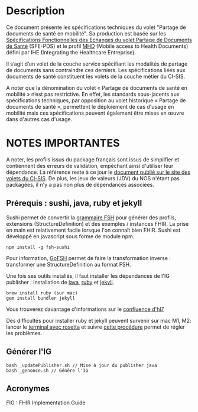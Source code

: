 # Description
Ce document présente les spécifications techniques du volet "Partage de documents de santé en mobilité". Sa production est basée sur les [Spécifications Fonctionnelles des Echanges du volet Partage de Documents de Santé](https://esante.gouv.fr/volet-partage-de-documents-de-sante) (SFE-PDS) et le profil [MHD](https://profiles.ihe.net/ITI/MHD/index.html) (Mobile access to Health Documents) défini par IHE (Integrating the Healthcare Entreprise).
    
Il s’agit d’un volet de la couche service spécifiant les modalités de partage de documents sans contraindre ces derniers. Les spécifications liées aux documents de santé constituent les volets de la couche métier du CI-SIS.

A noter que la dénomination du volet « Partage de documents de santé en mobilité » n’est pas restrictive. En effet, les standards sous-jacents aux spécifications techniques, par opposition au volet historique « Partage de documents de santé », permettent le déploiement de cas d'usage en mobilité mais ces spécifications peuvent également être mises en œuvre dans d'autres cas d'usage.

# NOTES IMPORTANTES

A noter, les profils issus du package français sont issus de simplifier et contiennent des erreurs de validation, empêchant ainsi d'utiliser leur dépendance. 
La référence reste à ce jour le [document publié sur le site des volets du CI-SIS](https://esante.gouv.fr/volet-partage-de-documents-de-sante).
De plus, les jeux de valeurs (JDV) du NOS n'étant pas packagées, il n'y a pas non plus de dépendances associées.


## Prérequis : sushi, java, ruby et jekyll

Sushi permet de convertir la [grammaire FSH](https://build.fhir.org/ig/HL7/fhir-shorthand/) pour générer des profils, extensions (StructureDefinition) et des exemples / instances FHIR. La prise en main est relativement facile lorsque l'on connaît bien FHIR.
Sushi est développé en javascript sous forme de module npm. 

```
npm install -g fsh-sushi
```
Pour information, [GoFSH](https://github.com/FHIR/GoFSH) permet de faire la transformation inverse : transformer une StructureDefinition au format FSH.

Une fois ses outils installés, il faut installer les dépendances de l'IG publisher :
Installation de [java](https://www.java.com/fr/download/help/download_options.html), [ruby](https://www.ruby-lang.org/fr/documentation/installation/) et [jekyll](https://jekyllrb.com/docs/installation/).

```
brew install ruby (sur mac)
gem install bundler jekyll
```
Vous trouverez davantage d'informations sur le [confluence d'hl7](https://confluence.hl7.org/display/FHIR/IG+Publisher+Documentation)

Des difficultés pour installer ruby et jekyll peuvent survenir sur mac M1, M2: lancer le [terminal avec rosetta](https://apple.stackexchange.com/questions/428768/on-apple-m1-with-rosetta-how-to-open-entire-terminal-iterm-in-x86-64-architec) et suivre [cette procédure](https://github.com/jekyll/jekyll/issues/8576#issuecomment-798080994) permet de régler les problèmes.

## Générer l'IG
```
bash _updatePublisher.sh // Mise à jour du publisher java
bash _genonce.sh // Génère l'IG
```


## Acronymes
FIG : FHIR Implementation Guide
